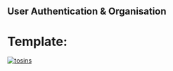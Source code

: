 ## User Authentication & Organisation

# Template:
[![tosins](https://circleci.com/gh/tosins/punkdatum/tree/main.svg?style=shield)](https://circleci.com/gh/circleci/circleci-docs/?branch=main)
